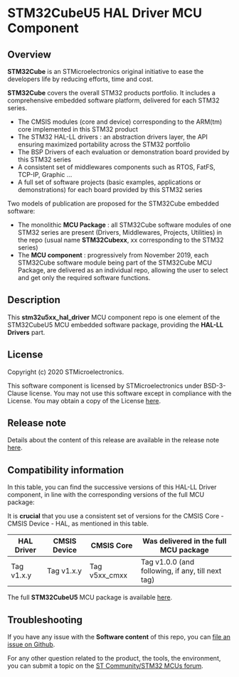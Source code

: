 # STM32CubeU5 HAL Driver MCU Component

## Overview

**STM32Cube** is an STMicroelectronics original initiative to ease the developers life by reducing efforts, time and cost.

**STM32Cube** covers the overall STM32 products portfolio. It includes a comprehensive embedded software platform, delivered for each STM32 series.
   * The CMSIS modules (core and device) corresponding to the ARM(tm) core implemented in this STM32 product
   * The STM32 HAL-LL drivers : an abstraction drivers layer, the API ensuring maximized portability across the STM32 portfolio
   * The BSP Drivers of each evaluation or demonstration board provided by this STM32 series
   * A consistent set of middlewares components such as RTOS, FatFS, TCP-IP, Graphic ...
   * A full set of software projects (basic examples, applications or demonstrations) for each board provided by this STM32 series

Two models of publication are proposed for the STM32Cube embedded software:
   * The monolithic **MCU Package** : all STM32Cube software modules of one STM32 series are present (Drivers, Middlewares, Projects, Utilities) in the repo (usual name **STM32Cubexx**, xx corresponding to the STM32 series)
   * The **MCU component** : progressively from November 2019, each STM32Cube software module being part of the STM32Cube MCU Package, are delivered as an individual repo, allowing the user to select and get only the required software functions.

## Description

This **stm32u5xx_hal_driver** MCU component repo is one element of the STM32CubeU5 MCU embedded software package, providing the **HAL-LL Drivers** part.

## License

Copyright (c) 2020 STMicroelectronics.

This software component is licensed by STMicroelectronics under BSD-3-Clause license. You may not use this software except in compliance with the License. 
You may obtain a copy of the License [here](https://opensource.org/licenses/BSD-3-Clause).

## Release note

Details about the content of this release are available in the release note [here](https://htmlpreview.github.io/?https://github.com/STMicroelectronics/stm32u5xx_hal_driver/blob/master/Release_Notes.html).


## Compatibility information

In this table, you can find the successive versions of this HAL-LL Driver component, in line with the corresponding versions of the full MCU package:

It is **crucial** that you use a consistent set of versions for the CMSIS Core - CMSIS Device - HAL, as mentioned in this table.

HAL Driver | CMSIS Device | CMSIS Core | Was delivered in the full MCU package
------------- | --------------- | ---------- | -------------------------------------
Tag v1.x.y | Tag v1.x.y | Tag v5xx_cmxx | Tag v1.0.0 (and following, if any, till next tag)


The full **STM32CubeU5** MCU package is available [here](https://github.com/STMicroelectronics/STM32CubeU5).

## Troubleshooting

If you have any issue with the **Software content** of this repo, you can [file an issue on Github](https://github.com/STMicroelectronics/stm32u5xx_hal_driver/issues/new/choose).

For any other question related to the product, the tools, the environment, you can submit a topic on the [ST Community/STM32 MCUs forum](https://community.st.com/s/group/0F90X000000AXsASAW/stm32-mcus).